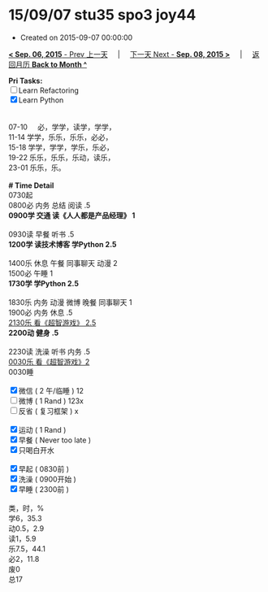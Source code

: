 # 15/09/07 stu35 spo3 joy44

- Created on 2015-09-07 00:00:00

[**< Sep. 06, 2015** - Prev 上一天](/lifelogs/2015/09/d06.md) &nbsp; &nbsp; | &nbsp; &nbsp; [下一天 Next - **Sep. 08, 2015 >**](/lifelogs/2015/09/d08.md) &nbsp; &nbsp; |  &nbsp; &nbsp; [返回月历 **Back to Month ^**](/lifelogs/2015/09/index.md)
<br/><div><strong>Pri Tasks:</strong></div><div><input type="checkbox"/>Learn Refactoring</div><div><input checked="true" type="checkbox"/>Learn Python</div><div><br/></div><div><br/></div><div>07-10     必，学学，读学，学学，</div><div>11-14 学学，乐乐，乐乐，必必，</div><div>15-18 学学，学学，学乐，乐必，</div><div>19-22 乐乐，乐乐，乐动，读乐，</div><div>23-01 乐乐，乐。</div><div><br/></div><div><b># Time Detail</b></div><div>0730起</div><div>0800必 内务 总结 阅读 .5</div><div><b>0900学 交通 读《人人都是产品经理》 1</b></div><div><b><br/></b></div><div>0930读 早餐 听书 .5</div><div><strong>1200学 读技术博客 学Python 2.5</strong></div><div><br clear="none"/></div><div>1400乐 休息 午餐 同事聊天 动漫 2</div><div>1500必 午睡 1</div><div><strong>1730学 学Python 2.5</strong></div><div><br/></div><div>1830乐 内务 动漫 微博 晚餐 同事聊天 1</div><div>1900必 内务 休息 .5</div><div><u>2130乐 看《超智游戏》 2.5</u></div><div><b>2200动 健身 .5</b></div><div><b><br/></b></div><div>2230读 洗澡 听书 内务 .5</div><div><u>0030乐 看《超智游戏》2</u></div><div>0030睡</div><div><br/></div><div><input checked="true" type="checkbox"/>微信 ( 2 午/临睡 ) 12</div><div><input type="checkbox"/>微博 ( 1 Rand ) 123x</div><div><input type="checkbox"/>反省 ( 复习框架 ) x</div><div><br/></div><div><div><input checked="true" type="checkbox"/>运动 ( 1 Rand ) </div><div><input checked="true" type="checkbox"/>早餐 ( Never too late ) </div></div><div><input checked="true" type="checkbox"/>只喝白开水 </div><div><br/></div><div><input checked="true" type="checkbox"/>早起 ( 0830前 ) </div><div><input checked="true" type="checkbox"/>洗澡 ( 0900开始 ) <br/></div><div><input checked="true" type="checkbox"/>早睡 ( 2300前 ) </div><div><br clear="none"/></div><div>类，时，%<br clear="none"/>学6，35.3<br clear="none"/>动0.5，2.9<br clear="none"/>读1，5.9<br clear="none"/>乐7.5，44.1<br clear="none"/>必2，11.8<br clear="none"/>废0<br clear="none"/>总17</div>
